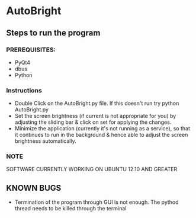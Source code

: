 # AutoBright


## Steps to run the program

### PREREQUISITES:
+ PyQt4
+ dbus
+ Python

### Instructions
+ Double Click on the AutoBright.py file. If this doesn't run try
	python AutoBright.py
+ Set the screen brightness (if current is not appropriate for you)
by adjusting the sliding bar & click on set for applying the changes.
+ Minimize the application (currently it's not running as a service),
so that it continues to run in the background & hence able to adjust
the screen brightness automatically.

### NOTE
SOFTWARE CURRENTLY WORKING ON UBUNTU 12.10 AND GREATER


## KNOWN BUGS

+ Termination of the program through GUI is not enough. The pythod thread
needs to be killed through the terminal
